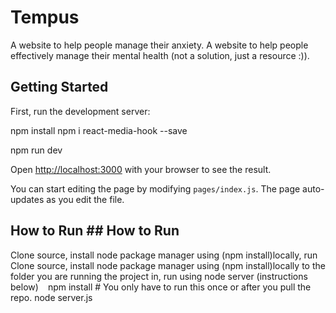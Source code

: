 # Tempus
A website to help people manage their anxiety.	A website to help people effectively manage their mental health (not a solution, just a resource :)).

## Getting Started
First, run the development server:

npm install
npm i react-media-hook --save

npm run dev

Open [http://localhost:3000](http://localhost:3000) with your browser to see the result.

You can start editing the page by modifying `pages/index.js`. The page auto-updates as you edit the file.


## How to Run	## How to Run
Clone source, install node package manager using (npm install)locally,  run	Clone source, install node package manager using (npm install)locally to the folder you are running the project in,  run using node server (instructions below)
```	```
npm install # You only have to run this once or after you pull the repo.
node server.js
